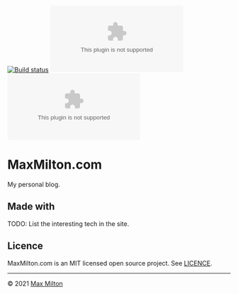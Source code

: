 [![Build status](https://img.shields.io/github/workflow/status/MaxMilton/MaxMilton.com/ci)](https://github.com/MaxMilton/MaxMilton.com/actions)
[![Coverage status](https://img.shields.io/codeclimate/coverage/MaxMilton/MaxMilton.com)](https://codeclimate.com/github/MaxMilton/MaxMilton.com)
[![Licence](https://img.shields.io/github/license/MaxMilton/MaxMilton.com)](https://github.com/MaxMilton/MaxMilton.com/blob/master/LICENCE)

# MaxMilton.com

My personal blog.

## Made with

TODO: List the interesting tech in the site.

## Licence

MaxMilton.com is an MIT licensed open source project. See [LICENCE](./LICENCE).

---

© 2021 [Max Milton](https://maxmilton.com)
